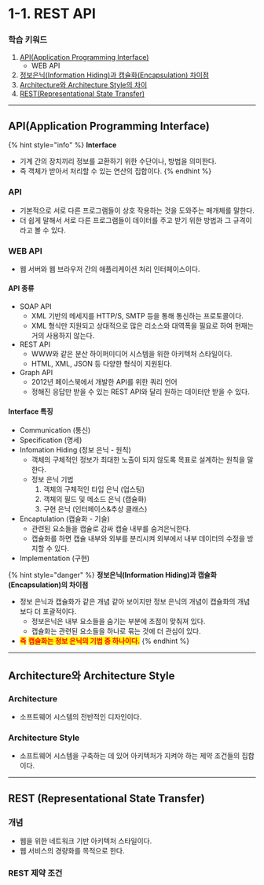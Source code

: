 # 1-1. REST API

### 학습 키워드

1. [API(Application Programming Interface)](1-1.-rest-api.md#api-application-programming-interface)
   * WEB API
2. [정보은닉(Information Hiding)과 캡슐화(Encapsulation) 차이점](1-1.-rest-api.md#interface)
3. [Architecture와 Architecture Style의 차이](1-1.-rest-api.md#architecture-architecture-style)
4. [REST(Representational State Transfer)](1-1.-rest-api.md#rest-representational-state-transfer)

***

## API(Application Programming Interface)

{% hint style="info" %}
**Interface**

* 기계 간의 장치끼리 정보를 교환하기 위한 수단이나, 방법을 의미한다.
* 즉 객체가 받아서 처리할 수 있는 연산의 집합이다.
{% endhint %}

### API

* 기본적으로 서로 다른 프로그램들이 상호 작용하는 것을 도와주는 매개체를 말한다.
* 더 쉽게 말해서 서로 다른 프로그램들이 데이터를 주고 받기 위한 방법과 그 규격이라고 볼 수 있다.

### WEB API

* 웹 서버와 웹 브라우저 간의 애플리케이션 처리 인터페이스이다.

#### API 종류

* SOAP API
  * XML 기반의 메세지를 HTTP/S, SMTP 등을 통해 통신하는 프로토콜이다.
  * XML 형식만 지원되고 상대적으로 많은 리소스와 대역폭을 필요로 하여 현재는 거의 사용하지 않는다.
* REST API
  * WWW와 같은 분산 하이퍼미디어 시스템을 위한 아키텍처 스타일이다.
  * HTML, XML, JSON 등 다양한 형식이 지원된다.
* Graph API
  * 2012년 페이스북에서 개발한 API를 위한 쿼리 언어
  * 정해진 응답만 받을 수 있는 REST API와 달리 원하는 데이터만 받을 수 있다.

#### Interface  특징

* Communication (통신)
* Specification (명세)
* Infomation Hiding (정보 은닉 - 원칙)
  * 객체의 구체적인 정보가 최대한 노출이 되지 않도록 목표로 설계하는 원칙을 말한다.
  * 정보 은닉 기법
    1. 객체의 구체적인 타입 은닉 (업스팅)
    2. 객체의 필드 및 메소드 은닉 (캡슐화)
    3. 구현 은닉 (인터페이스&추상 클래스)
* Encaptulation (캡슐화  - 기술)
  * 관련된 요소들을 캡슐로 감싸 캡슐 내부를 숨겨은닉한다.
  * 캡슐화를 하면 캡슐 내부와 외부를 분리시켜 외부에서 내부 데이터의 수정을 방지할 수 있다.
* Implementation (구현)

{% hint style="danger" %}
**정보은닉(Information Hiding)과 캡슐화(Encapsulation)의 차이점**

* 정보 은닉과 캡슐화가 같은 개념 같아 보이지만 정보 은닉의 개념이 캡슐화의 개념보다 더 포괄적이다.
  * 정보은닉은 내부 요소들을 숨기는 부분에 초점이 맞춰져 있다.
  * 캡슐화는 관련된 요소들을 하나로 묶는 것에 더 관심이 있다.
* <mark style="color:red;">**즉**</mark> <mark style="color:red;">**캡슐화는 정보 은닉의 기법 중 하나이다.**</mark>
{% endhint %}

***

## Architecture와 Architecture Style

### Architecture

* 소프트웨어 시스템의 전반적인 디자인이다.

### Architecture Style

* 소프트웨어 시스템을 구축하는 데 있어 아키텍처가 지켜야 하는 제약 조건들의 집합이다.

***

## REST (Representational State Transfer)

### 개념

* 웹을 위한 네트워크 기반 아키텍처 스타일이다.
* 웹 서비스의 경량화를 목적으로 한다.

### REST 제약 조건
